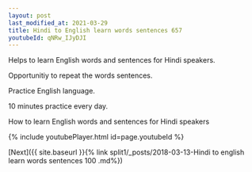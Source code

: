```yaml
---
layout: post
last_modified_at: 2021-03-29
title: Hindi to English learn words sentences 657 
youtubeId: qNRw_IJyDJI
---
```

 
 
Helps to learn English words and sentences for Hindi speakers.

Opportunitiy to repeat the words sentences. 

Practice English language. 
 
10 minutes practice every day. 
 
How to learn English words and sentences for Hindi speakers 
 
{% include youtubePlayer.html id=page.youtubeId %}
 
 
[Next]({{ site.baseurl }}{% link  split1/_posts/2018-03-13-Hindi to english learn words sentences 100 .md%})
 
